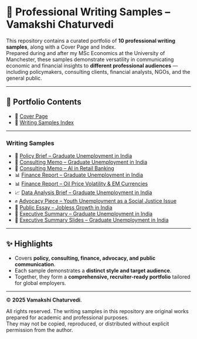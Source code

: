 # 📂 Professional Writing Samples – Vamakshi Chaturvedi  

This repository contains a curated portfolio of **10 professional writing samples**, along with a Cover Page and Index.  
Prepared during and after my MSc Economics at the University of Manchester, these samples demonstrate versatility in communicating economic and financial insights to **different professional audiences** — including policymakers, consulting clients, financial analysts, NGOs, and the general public.  

---

## 📑 Portfolio Contents  

- 📘 [Cover Page](docs/00_Cover_Page.pdf)  
- 📘 [Writing Samples Index](docs/01_Writing_Samples_Index.pdf)

---

### Writing Samples  
- 📘 [Policy Brief – Graduate Unemployment in India](docs/02_Policy_Brief_Graduate_Unemployment.pdf)  
- 💼 [Consulting Memo – Graduate Unemployment in India](docs/03_Consulting_Memo_Graduate_Unemployment.pdf)  
- 💼 [Consulting Memo – AI in Retail Banking](docs/04_Consulting_Memo_AI_Retail_Banking.pdf)  
- 📊 [Finance Report – Graduate Unemployment in India](docs/05_Finance_Report_Graduate_Unemployment.pdf)  
- 📊 [Finance Report – Oil Price Volatility & EM Currencies](docs/06_Finance_Report_Oil_Price_Volatility.pdf)  
- 📈 [Data Analysis Brief – Graduate Unemployment in India](docs/07_Data_Analysis_Brief_Graduate_Unemployment.pdf)  
- ✊ [Advocacy Piece – Youth Unemployment as a Social Justice Issue](docs/08_Advocacy_Youth_Unemployment.pdf)  
- 📰 [Public Essay – Jobless Growth in India](docs/09_Public_Essay_Jobless_Growth.pdf)  
- 📝 [Executive Summary – Graduate Unemployment in India](docs/10_Executive_Summary_Graduate_Unemployment.pdf)  
- 📝 [Executive Summary Slides – Graduate Unemployment in India](docs/11_Executive_Summary_Slides.pdf)  

---

## ✨ Highlights  

- Covers **policy, consulting, finance, advocacy, and public communication**.  
- Each sample demonstrates a **distinct style and target audience**.  
- Together, they form a **comprehensive, recruiter-ready portfolio** tailored for global employers.  

---


© **2025 Vamakshi Chaturvedi**.  

All rights reserved. The writing samples in this repository are original works prepared for academic and professional purposes.  
They may not be copied, reproduced, or distributed without explicit permission from the author.  

